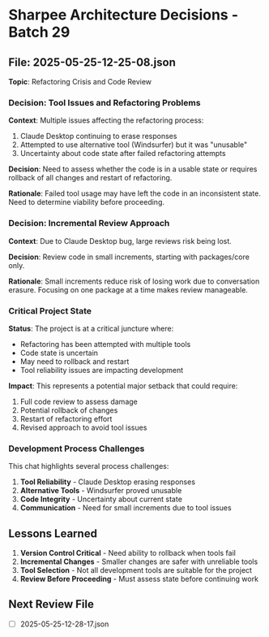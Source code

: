 # Sharpee Architecture Decisions - Batch 29

## File: 2025-05-25-12-25-08.json
**Topic**: Refactoring Crisis and Code Review

### Decision: Tool Issues and Refactoring Problems

**Context**: Multiple issues affecting the refactoring process:
1. Claude Desktop continuing to erase responses
2. Attempted to use alternative tool (Windsurfer) but it was "unusable"
3. Uncertainty about code state after failed refactoring attempts

**Decision**: 
Need to assess whether the code is in a usable state or requires rollback of all changes and restart of refactoring.

**Rationale**: Failed tool usage may have left the code in an inconsistent state. Need to determine viability before proceeding.

### Decision: Incremental Review Approach

**Context**: Due to Claude Desktop bug, large reviews risk being lost.

**Decision**: 
Review code in small increments, starting with packages/core only.

**Rationale**: Small increments reduce risk of losing work due to conversation erasure. Focusing on one package at a time makes review manageable.

### Critical Project State

**Status**: The project is at a critical juncture where:
- Refactoring has been attempted with multiple tools
- Code state is uncertain
- May need to rollback and restart
- Tool reliability issues are impacting development

**Impact**: This represents a potential major setback that could require:
1. Full code review to assess damage
2. Potential rollback of changes
3. Restart of refactoring effort
4. Revised approach to avoid tool issues

### Development Process Challenges

This chat highlights several process challenges:
1. **Tool Reliability** - Claude Desktop erasing responses
2. **Alternative Tools** - Windsurfer proved unusable
3. **Code Integrity** - Uncertainty about current state
4. **Communication** - Need for small increments due to tool issues

## Lessons Learned

1. **Version Control Critical** - Need ability to rollback when tools fail
2. **Incremental Changes** - Smaller changes are safer with unreliable tools
3. **Tool Selection** - Not all development tools are suitable for the project
4. **Review Before Proceeding** - Must assess state before continuing work

## Next Review File
- [ ] 2025-05-25-12-28-17.json
